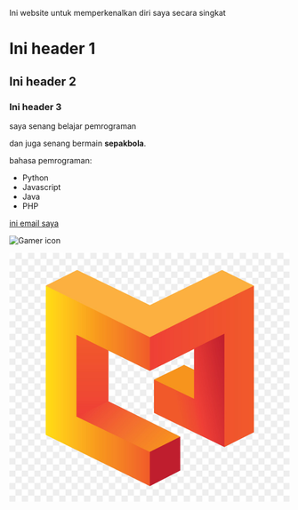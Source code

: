 Ini website untuk memperkenalkan diri saya secara singkat
 
# Ini header 1

## Ini header 2

### Ini header 3

saya senang belajar pemrograman

dan juga senang bermain **sepakbola**.

bahasa pemrograman:

- Python
- Javascript
- Java
- PHP

[ini email saya](https://www.zakielbavarian@gmail.com)

![Gamer icon](https://image.flaticon.com/icons/svg/2317/2317981.svg)

![Awesome Logo](awesome_icon.jpg)

